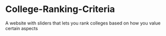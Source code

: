 # College-Ranking-Criteria
A website with sliders that lets you rank colleges based on how you value certain aspects
